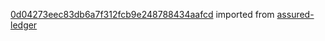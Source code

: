 [0d04273eec83db6a7f312fcb9e248788434aafcd](https://github.com/insolar/assured-ledger/commit/0d04273eec83db6a7f312fcb9e248788434aafcd) imported from [assured-ledger](https://github.com/insolar/assured-ledger)
